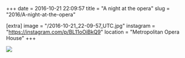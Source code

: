 +++
date = 2016-10-21 22:09:57
title = "A night at the opera"
slug = "2016/A-night-at-the-opera"

[extra]
image = "/2016-10-21_22-09-57_UTC.jpg"
instagram = "https://instagram.com/p/BL11oOiBkQ9"
location = "Metropolitan Opera House"
+++

<img src="/2016-10-21_22-09-57_UTC.jpg" />
